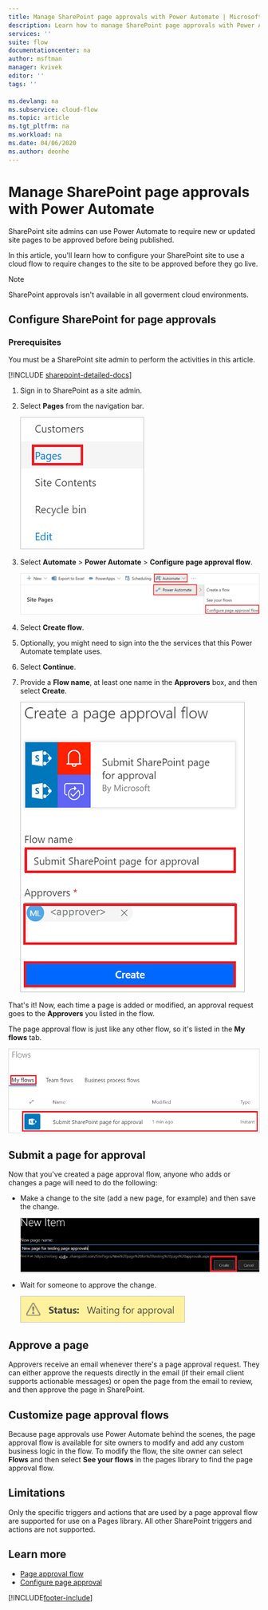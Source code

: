 ```yaml
---
title: Manage SharePoint page approvals with Power Automate | Microsoft Docs
description: Learn how to manage SharePoint page approvals with Power Automate..
services: ''
suite: flow
documentationcenter: na
author: msftman
manager: kvivek
editor: ''
tags: ''

ms.devlang: na
ms.subservice: cloud-flow
ms.topic: article
ms.tgt_pltfrm: na
ms.workload: na
ms.date: 04/06/2020
ms.author: deonhe
---
```


# Manage SharePoint page approvals with Power Automate


SharePoint site admins can use Power Automate to require new or updated site pages to be approved before being published.

In this article, you'll learn how to configure your SharePoint site to use a cloud flow to require changes to the site to be approved before they go live.

>[!NOTE]
>SharePoint approvals isn't available in all goverment cloud environments. 

## Configure SharePoint for page approvals

### Prerequisites 

You must be a SharePoint site admin to perform the activities in this article.

[!INCLUDE [sharepoint-detailed-docs](includes/sharepoint-detailed-docs.md)]

1. Sign in to SharePoint as a site admin.
1. Select **Pages** from the navigation bar.

    ![A screenshot that shows the pages menu item.](media/customize-sharepoint-page-approvals/pages.png)

1. Select **Automate** > **Power Automate** > **Configure page approval flow**.
    
    ![A screenshot that shows the configure page approval flow option.](media/customize-sharepoint-page-approvals/select-page-approval-flow.png)

1. Select **Create flow**.

1. Optionally, you might need to sign into the the services that this Power Automate template uses.

1. Select **Continue**.

1. Provide a **Flow name**, at least one name in the  **Approvers** box, and then select **Create**.
    
    ![A screenshot that shows the create menu item.](media/customize-sharepoint-page-approvals/flow-name-approvers-create.png)

That's it! Now, each time a page is added or modified, an approval request goes to the **Approvers** you listed in the flow.

The page approval flow is just like any other flow, so it's listed in the **My flows** tab.

![A screenshot that shows the my flows menu item.](media/customize-sharepoint-page-approvals/page-approval-flow-success.png)

## Submit a page for approval

Now that you've created a page approval flow, anyone who adds or changes a page will need to do the following:

 - Make a change to the site (add a new page, for example) and then save the change.

     ![A screenshot that shows the create option.](media/customize-sharepoint-page-approvals/create-new-page.png)
     
 - Wait for someone to approve the change.
    
    ![A screenshot that shows when appoval is pending.](media/customize-sharepoint-page-approvals/wait-for-approval.png)
    
## Approve a page

Approvers receive an email whenever there's a page approval request. They can either approve the requests directly in the email (if their email client supports actionable messages) or open the page from the email to review, and then approve the page in SharePoint.

## Customize page approval flows

Because page approvals use Power Automate behind the scenes, the page approval flow is available for site owners to modify and add any custom business logic in the flow. To modify the flow, the site owner can select **Flows** and then select **See your flows** in the pages library to find the page approval flow.

## Limitations

Only the specific triggers and actions that are used by a page approval flow are supported for use on a Pages library. All other SharePoint triggers and actions are not supported.

## Learn more

- [Page approval flow](https://support.office.com/article/page-approval-flow-a8b2e689-d4a1-4639-8028-333c0ece30d9)
- [Configure page approval](https://support.office.com/article/configure-page-approval-14ce6976-a0a7-427b-b4ab-d28d344a5222)


[!INCLUDE[footer-include](includes/footer-banner.md)]
